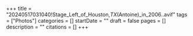 +++
title = "20240517031040!Stage_Left_of_Houston,_TX_(Antoine)_in_2006..avif"
tags = ["Photos"]
categories = []
startDate = ""
draft = false
pages = []
description = ""
citations = []
+++

